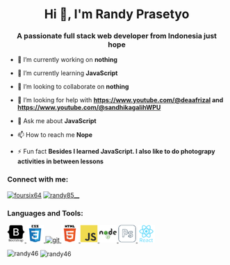 <h1 align="center">Hi 👋, I'm Randy Prasetyo</h1>
<h3 align="center">A passionate full stack web developer from Indonesia just hope</h3>

- 🔭 I’m currently working on **nothing**

- 🌱 I’m currently learning **JavaScript**

- 👯 I’m looking to collaborate on **nothing**

- 🤝 I’m looking for help with **https://www.youtube.com/@deaafrizal and https://www.youtube.com/@sandhikagalihWPU**

- 💬 Ask me about **JavaScript**

- 📫 How to reach me **Nope**

- ⚡ Fun fact **Besides I learned JavaScript. I also like to do photograpy activities in between lessons**

<h3 align="left">Connect with me:</h3>
<p align="left">
<a href="https://twitter.com/foursix64" target="blank"><img align="center" src="https://raw.githubusercontent.com/rahuldkjain/github-profile-readme-generator/master/src/images/icons/Social/twitter.svg" alt="foursix64" height="30" width="40" /></a>
<a href="https://instagram.com/randy85__" target="blank"><img align="center" src="https://raw.githubusercontent.com/rahuldkjain/github-profile-readme-generator/master/src/images/icons/Social/instagram.svg" alt="randy85__" height="30" width="40" /></a>
</p>

<h3 align="left">Languages and Tools:</h3>
<p align="left"> <a href="https://getbootstrap.com" target="_blank" rel="noreferrer"> <img src="https://raw.githubusercontent.com/devicons/devicon/master/icons/bootstrap/bootstrap-plain-wordmark.svg" alt="bootstrap" width="40" height="40"/> </a> <a href="https://www.w3schools.com/css/" target="_blank" rel="noreferrer"> <img src="https://raw.githubusercontent.com/devicons/devicon/master/icons/css3/css3-original-wordmark.svg" alt="css3" width="40" height="40"/> </a> <a href="https://git-scm.com/" target="_blank" rel="noreferrer"> <img src="https://www.vectorlogo.zone/logos/git-scm/git-scm-icon.svg" alt="git" width="40" height="40"/> </a> <a href="https://www.w3.org/html/" target="_blank" rel="noreferrer"> <img src="https://raw.githubusercontent.com/devicons/devicon/master/icons/html5/html5-original-wordmark.svg" alt="html5" width="40" height="40"/> </a> <a href="https://developer.mozilla.org/en-US/docs/Web/JavaScript" target="_blank" rel="noreferrer"> <img src="https://raw.githubusercontent.com/devicons/devicon/master/icons/javascript/javascript-original.svg" alt="javascript" width="40" height="40"/> </a> <a href="https://nodejs.org" target="_blank" rel="noreferrer"> <img src="https://raw.githubusercontent.com/devicons/devicon/master/icons/nodejs/nodejs-original-wordmark.svg" alt="nodejs" width="40" height="40"/> </a> <a href="https://www.photoshop.com/en" target="_blank" rel="noreferrer"> <img src="https://raw.githubusercontent.com/devicons/devicon/master/icons/photoshop/photoshop-line.svg" alt="photoshop" width="40" height="40"/> </a> <a href="https://reactjs.org/" target="_blank" rel="noreferrer"> <img src="https://raw.githubusercontent.com/devicons/devicon/master/icons/react/react-original-wordmark.svg" alt="react" width="40" height="40"/> </a> </p>

<p><img align="left" src="https://github-readme-stats.vercel.app/api/top-langs?username=randy46&show_icons=true&locale=en&layout=compact" alt="randy46" /></p>

<p>&nbsp;<img align="center" src="https://github-readme-stats.vercel.app/api?username=randy46&show_icons=true&locale=en" alt="randy46" /></p>
